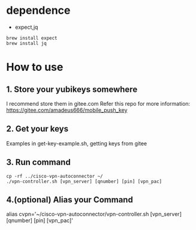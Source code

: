 # dependence
- expect,jq
```
brew install expect
brew install jq
```
# How to use
## 1. Store your yubikeys somewhere
I recommend store them in gitee.com
Refer this repo for more information: https://gitee.com/amadeus666/mobile_push_key
## 2. Get your keys
Examples in get-key-example.sh, getting keys from gitee
## 3. Run command
```
cp -rf ../cisco-vpn-autoconnector ~/
./vpn-controller.sh [vpn_server] [qnumber] [pin] [vpn_pac]
```

## 4.(optional) Alias your Command
alias cvpn='~/cisco-vpn-autoconnector/vpn-controller.sh [vpn_server] [qnumber] [pin] [vpn_pac]'
